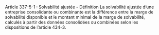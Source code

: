 Article 337-5-1 : Solvabilité ajustée - Définition
La solvabilité ajustée d’une entreprise consolidante ou combinante est la différence entre la marge de solvabilité disponible et le montant minimal de la marge de solvabilité, calculés à partir des données consolidées ou combinées selon les dispositions de l’article 434-3.